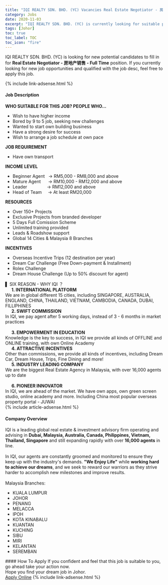 ```yaml
---
title: "IQI REALTY SDN. BHD. (YC) Vacancies Real Estate Negotiator - 房地产销售 - Full Time" 
category: Jobs 
date: 2020-11-03 
excerpt: "IQI REALTY SDN. BHD. (YC) is currently looking for suitable person to fill in the Real Estate Negotiator - 房地产销售 - Full Time which positioned at Johor" 
tags: [Johor] 
toc: true 
toc_label: TOC 
toc_icon: "fire" 
--- 
```


<p>IQI REALTY SDN. BHD. (YC) is looking for new potential candidates to fill in for <b>Real Estate Negotiator - 房地产销售 - Full Time</b> position. If you currently looking for new job opportunities and qualified with the job desc, feel free to apply this job.
</p>{% include link-adsense.html %} 
<div><div><h4>Job Description</h4></div><div><div><span><div><div><strong>WHO SUITABLE FOR THIS JOB? PEOPLE WHO...</strong></div><ul><li>Wish to have higher income</li><li>Bored by 9 to 5 job, seeking new challenges</li><li>Wanted to start own building business</li><li>Have a strong desire for success</li><li>Wish to arrange a job schedule at own pace</li></ul><div><strong>JOB REQUIREMENT</strong></div><ul><li>Have own transport</li></ul><div><strong>INCOME LEVEL</strong></div><ul><li>Beginner Agent&#160; &#160;&#8594; RM5,000 - RM8,000 and above</li><li>Mature Agent&#160; &#160; &#160; &#8594; RM10,000 - RM12,000 and above</li><li>Leader&#160; &#160; &#160; &#160; &#160; &#160; &#160; &#160; &#8594; RM12,000 and above</li><li>Head of Team&#160; &#160; &#160;&#8594; At least RM20,000</li></ul><div><div><strong>RESOURCES</strong></div><ul><li>Over 150+ Projects</li><li>Exclusive Projects from branded developer</li><li>5 Days Full Comission Scheme</li><li>Unlimited training provided</li><li>Leads &amp; Roadshow support</li><li>Global 14 Cities &amp; Malaysia 8 Branches</li></ul></div><div><strong>INCENTIVES</strong></div><ul><li>Overseas Incentive Trips (12 destination per year)</li><li>Dream Car Challenge (Free Down-payment &amp; Installment)</li><li>Rolex Challenge</li><li>Dream House Challenge (Up to 50% discount for agent)</li></ul><div>&#9612;&#160;SIX REASON - WHY IQI &#65311;</div><div><strong>&#160; &#160; &#160; 1. INTERNATIONAL PLATFORM</strong></div><div>We are in global different 15 cities, including SINGAPORE, AUSTRALIA, ENGLAND, CHINA, THAILAND, VIETNAM, CAMBODIA, CANADA, DUBAI, FILLIPHINES</div><div><strong>&#160; &#160; &#160;&#160;2. SWIFT COMMISSION</strong></div><div>In IQI, we pay agent after 5 working days, instead of 3 - 6 months in market practices<br>&#160;</div><div><strong>&#160; &#160; &#160;&#160;3. EMPOWERMENT IN EDUCATION</strong></div><div>Knowledge is the key to success, in IQI we provide all kinds of OFFLINE and ONLINE training, with own Online Academy</div><div><strong>&#160; &#160; &#160;&#160;4. ATTRACTIVE INCENTIVES</strong></div><div>Other than commissions, we provide all kinds of&#160;incentives, including&#160;Dream Car, Dream House, Trips, Fine Dining and more!</div><div><strong>&#160; &#160; &#160;&#160;5. INDUSTRY LEADING COMPANY</strong></div><div>We are the biggest Real Estate Agency in Malaysia, with over 16,000 agents up to date<br>&#160;</div><div><strong>&#160; &#160; &#160;&#160;6. PIONEER INNOVATOR</strong></div><div>In IQI, we are ahead of the market. We have own apps, own green screen studio, online academy and more. Including China most popular overseas property portal - JUWAI</div></div></span></div></div></div> 
{% include article-adsense.html %} 
<div><div><h4>Company Overview</h4></div><div><div><span><div><div>IQI is a leading global real estate &amp; investment advisory firm operating and advising in <strong>Dubai, Malaysia, Australia, Canada, Philippines, Vietnam, Thailand, Singapore</strong> and still expanding rapidly with over <strong>16,000 agents</strong> in line.<br>
<br>
In IQI, our agents are constantly groomed and monitored to ensure they keep up with the industry's demands. <strong>"We Enjoy Life"</strong> while <strong>working hard to achieve our dreams</strong>, and we seek to reward our warriors as they strive harder to accomplish new milestones and improve results.<br>
<br>
Malaysia Branches:</div>
<ul>
<li>KUALA LUMPUR</li>
<li>J&#1054;HOR</li>
<li>PENANG</li>
<li>MELACCA</li>
<li>IPOH</li>
<li>KOTA KINABALU</li>
<li>KUANTAN</li>
<li>KUCHING</li>
<li>SIBU</li>
<li>MIRI</li>
<li>KELANTAN</li>
<li>SEREMBAN</li>
</ul></div></span></div></div></div> 
#### How To Apply 
If you confident and feel that this job is suitable to you, go ahead take your action now. <br/> 
Hope you find your dream job in Johor. <br/> 
<a href="https://www.jobstreet.com.my/en/job/real-estate-negotiator-房地产销售-full-time-4416299?jobId=jobstreet-my-job-4416299&sectionRank=11&token=0~a6e619a8-d72b-4379-aaa4-1ff499d46496&fr=SRP%20View%20In%20New%20Ta" class="btn btn--info" target="_blank" rel="nofollow noopenner">Apply Online</a> 
{% include link-adsense.html %} 